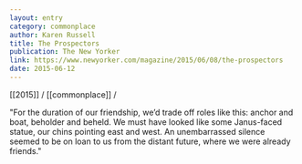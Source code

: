 ```yaml
---
layout: entry
category: commonplace
author: Karen Russell
title: The Prospectors
publication: The New Yorker
link: https://www.newyorker.com/magazine/2015/06/08/the-prospectors
date: 2015-06-12
---
```


[[2015]] / [[commonplace]] / 

"For the duration of our friendship, we’d trade off roles like this: anchor and boat, beholder and beheld. We must have looked like some Janus-faced statue, our chins pointing east and west. An unembarrassed silence seemed to be on loan to us from the distant future, where we were already friends."
